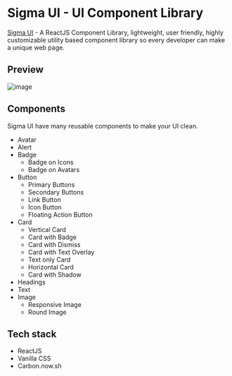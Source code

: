 # Sigma UI - UI Component Library

[Sigma UI](https://sigma-ui-tau.vercel.app/) - A ReactJS Component Library, lightweight, user friendly, highly customizable utility based component library so every developer can make a unique web page.

## Preview
![image](https://github.com/SudiptaChakraborty51/sigma-ui/assets/76644901/70b7ae04-c313-462e-a180-4ad8c7af68f6)


## Components

Sigma UI have many reusable components to make your UI clean.

- Avatar
- Alert
- Badge
  - Badge on Icons
  - Badge on Avatars
- Button
  - Primary Buttons
  - Secondary Buttons
  - Link Button
  - Icon Button
  - Floating Action Button
- Card
  - Vertical Card
  - Card with Badge
  - Card with Dismiss
  - Card with Text Overlay
  - Text only Card
  - Horizontal Card
  - Card with Shadow
- Headings
- Text
- Image
  - Responsive Image
  - Round Image

## Tech stack

- ReactJS
- Vanilla CSS
- Carbon.now.sh
